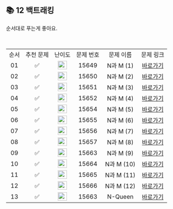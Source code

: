 ## 📚 12 백트래킹

순서대로 푸는게 좋아요.

<br/>

<table>
  <tr>
    <td align="center">순서</td>
    <td align="center">추천 문제</td>
    <td align="center">난이도</td>
    <td align="center">문제 번호</td>
    <td align="center">문제 이름</td>
    <td align="center">문제 링크</td>
  </tr>
  <tr>
    <td align="center">01</td>
    <td align="center">✅</td>
    <td align="center"><img height="23px" width="25px" src="https://d2gd6pc034wcta.cloudfront.net/tier/8.svg"></td>
    <td align="center">15649</td>
    <td align="center">N과 M (1)</td>
    <td align="center"><a href="https://www.acmicpc.net/problem/15649">바로가기</a></td>
  </tr>
  <tr>
    <td align="center">02</td>
    <td align="center">✅</td>
    <td align="center"><img height="23px" width="25px" src="https://d2gd6pc034wcta.cloudfront.net/tier/8.svg"></td>
    <td align="center">15650</td>
    <td align="center">N과 M (2)</td>
    <td align="center"><a href="https://www.acmicpc.net/problem/15650">바로가기</a></td>
  </tr>
  <tr>
    <td align="center">03</td>
    <td align="center">✅</td>
    <td align="center"><img height="23px" width="25px" src="https://d2gd6pc034wcta.cloudfront.net/tier/8.svg"></td>
    <td align="center">15651</td>
    <td align="center">N과 M (3)</td>
    <td align="center"><a href="https://www.acmicpc.net/problem/15651">바로가기</a></td>
  </tr>
  <tr>
    <td align="center">04</td>
    <td align="center">✅</td>
    <td align="center"><img height="23px" width="25px" src="https://d2gd6pc034wcta.cloudfront.net/tier/8.svg"></td>
    <td align="center">15652</td>
    <td align="center">N과 M (4)</td>
    <td align="center"><a href="https://www.acmicpc.net/problem/15652">바로가기</a></td>
  </tr>
  <tr>
    <td align="center">05</td>
    <td align="center">✅</td>
    <td align="center"><img height="23px" width="25px" src="https://d2gd6pc034wcta.cloudfront.net/tier/8.svg"></td>
    <td align="center">15654</td>
    <td align="center">N과 M (5)</td>
    <td align="center"><a href="https://www.acmicpc.net/problem/15654">바로가기</a></td>
  </tr>
  <tr>
    <td align="center">06</td>
    <td align="center">✅</td>
    <td align="center"><img height="23px" width="25px" src="https://d2gd6pc034wcta.cloudfront.net/tier/8.svg"></td>
    <td align="center">15655</td>
    <td align="center">N과 M (6)</td>
    <td align="center"><a href="https://www.acmicpc.net/problem/15655">바로가기</a></td>
  </tr>
  <tr>
    <td align="center">07</td>
    <td align="center">✅</td>
    <td align="center"><img height="23px" width="25px" src="https://d2gd6pc034wcta.cloudfront.net/tier/8.svg"></td>
    <td align="center">15656</td>
    <td align="center">N과 M (7)</td>
    <td align="center"><a href="https://www.acmicpc.net/problem/15656">바로가기</a></td>
  </tr>
  <tr>
    <td align="center">08</td>
    <td align="center">✅</td>
    <td align="center"><img height="23px" width="25px" src="https://d2gd6pc034wcta.cloudfront.net/tier/8.svg"></td>
    <td align="center">15657</td>
    <td align="center">N과 M (8)</td>
    <td align="center"><a href="https://www.acmicpc.net/problem/15657">바로가기</a></td>
  </tr>
  <tr>
    <td align="center">09</td>
    <td align="center">✅</td>
    <td align="center"><img height="23px" width="25px" src="https://d2gd6pc034wcta.cloudfront.net/tier/9.svg"></td>
    <td align="center">15663</td>
    <td align="center">N과 M (9)</td>
    <td align="center"><a href="https://www.acmicpc.net/problem/15663">바로가기</a></td>
  </tr>
  <tr>
    <td align="center">10</td>
    <td align="center">✅</td>
    <td align="center"><img height="23px" width="25px" src="https://d2gd6pc034wcta.cloudfront.net/tier/9.svg"></td>
    <td align="center">15664</td>
    <td align="center">N과 M (10)</td>
    <td align="center"><a href="https://www.acmicpc.net/problem/15664">바로가기</a></td>
  </tr>
  <tr>
    <td align="center">11</td>
    <td align="center">✅</td>
    <td align="center"><img height="23px" width="25px" src="https://d2gd6pc034wcta.cloudfront.net/tier/9.svg"></td>
    <td align="center">15665</td>
    <td align="center">N과 M (11)</td>
    <td align="center"><a href="https://www.acmicpc.net/problem/15665">바로가기</a></td>
  </tr>
  <tr>
    <td align="center">12</td>
    <td align="center">✅</td>
    <td align="center"><img height="23px" width="25px" src="https://d2gd6pc034wcta.cloudfront.net/tier/9.svg"></td>
    <td align="center">15666</td>
    <td align="center">N과 M (12)</td>
    <td align="center"><a href="https://www.acmicpc.net/problem/15666">바로가기</a></td>
  </tr>
   <tr>
    <td align="center">13</td>
    <td align="center">✅</td>
    <td align="center"><img height="23px" width="25px" src="https://d2gd6pc034wcta.cloudfront.net/tier/12.svg"></td>
    <td align="center">15663</td>
    <td align="center">N-Queen</td>
    <td align="center"><a href="https://www.acmicpc.net/problem/9663">바로가기</a></td>
  </tr>
</table>

<br/><br/>
